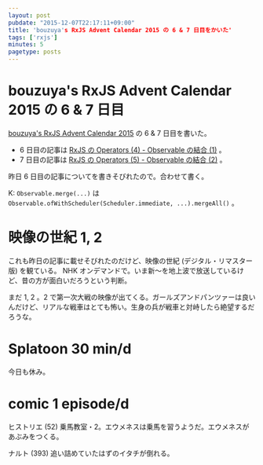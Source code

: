 ```yaml
---
layout: post
pubdate: "2015-12-07T22:17:11+09:00"
title: 'bouzuya's RxJS Advent Calendar 2015 の 6 & 7 日目をかいた'
tags: ['rxjs']
minutes: 5
pagetype: posts
---
```

# bouzuya's RxJS Advent Calendar 2015 の 6 & 7 日目

[bouzuya's RxJS Advent Calendar 2015](http://www.adventar.org/calendars/1200) の 6 & 7 日目を書いた。

- 6 日目の記事は [RxJS の Operators (4) - Observable の結合 (1)](http://qiita.com/bouzuya/items/d019c3eae5db19e395cd) 。
- 7 日目の記事は [RxJS の Operators (5) - Observable の結合 (2)](http://qiita.com/bouzuya/items/6b57ca41d29d1858e444) 。

昨日 6 日目の記事についてを書きそびれたので。合わせて書く。

K: `Observable.merge(...)` は `Observable.ofWithScheduler(Scheduler.immediate, ...).mergeAll()` 。

# 映像の世紀 1, 2

これも昨日の記事に載せそびれたのだけど、映像の世紀 (デジタル・リマスター版) を観ている。 NHK オンデマンドで。いま新〜を地上波で放送しているけど、昔の方が面白いだろうという判断。

まだ 1, 2 。2 で第一次大戦の映像が出てくる。ガールズアンドパンツァーは良いんだけど、リアルな戦車はとても怖い。生身の兵が戦車と対峙したら絶望するだろうな。

# Splatoon 30 min/d

今日も休み。

# comic 1 episode/d

ヒストリエ (52) 乗馬教室・2。エウメネスは乗馬を習うようだ。エウメネスがあぶみをつくる。

ナルト (393) 追い詰めていたはずのイタチが倒れる。
